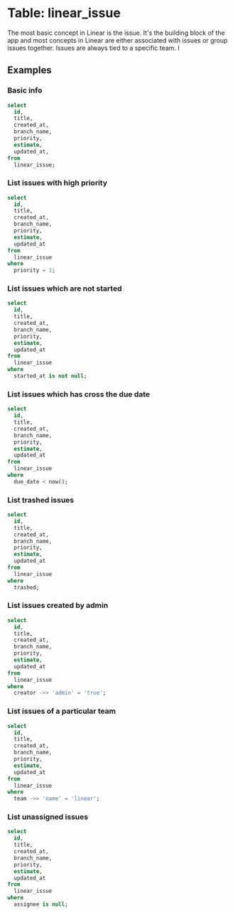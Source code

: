 # Table: linear_issue

The most basic concept in Linear is the issue. It's the building block of the app and most concepts in Linear are either associated with issues or group issues together. Issues are always tied to a specific team. I

## Examples

### Basic info

```sql
select
  id,
  title,
  created_at,
  branch_name,
  priority,
  estimate,
  updated_at,
from
  linear_issue;
```

### List issues with high priority

```sql
select
  id,
  title,
  created_at,
  branch_name,
  priority,
  estimate,
  updated_at
from
  linear_issue
where
  priority = 1;
```

### List issues which are not started

```sql
select
  id,
  title,
  created_at,
  branch_name,
  priority,
  estimate,
  updated_at
from
  linear_issue
where
  started_at is not null;
```

### List issues which has cross the due date

```sql
select
  id,
  title,
  created_at,
  branch_name,
  priority,
  estimate,
  updated_at
from
  linear_issue
where
  due_date < now();
```

### List trashed issues

```sql
select
  id,
  title,
  created_at,
  branch_name,
  priority,
  estimate,
  updated_at
from
  linear_issue
where
  trashed;
```

### List issues created by admin

```sql
select
  id,
  title,
  created_at,
  branch_name,
  priority,
  estimate,
  updated_at
from
  linear_issue
where
  creator ->> 'admin' = 'true';
```

### List issues of a particular team

```sql
select
  id,
  title,
  created_at,
  branch_name,
  priority,
  estimate,
  updated_at
from
  linear_issue
where
  team ->> 'name' = 'linear';
```

### List unassigned issues

```sql
select
  id,
  title,
  created_at,
  branch_name,
  priority,
  estimate,
  updated_at
from
  linear_issue
where
  assignee is null;
```
